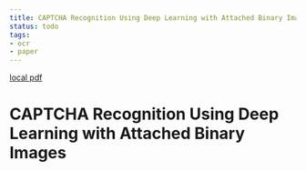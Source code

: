 ```yaml
---
title: CAPTCHA Recognition Using Deep Learning with Attached Binary Images
status: todo
tags:
- ocr
- paper
---
```


[local pdf](../../../pdfs/CAPTCHA%20Recognition%20Using%20Deep%20Learning%20with%20Attached%20Binary%20Images.pdf)

# CAPTCHA Recognition Using Deep Learning with Attached Binary Images
